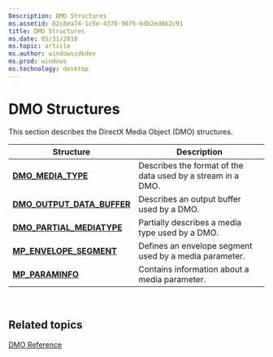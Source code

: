 ```yaml
---
Description: DMO Structures
ms.assetid: 82c8ea74-1c5e-4370-9075-6db2ed6b2c91
title: DMO Structures
ms.date: 05/31/2018
ms.topic: article
ms.author: windowssdkdev
ms.prod: windows
ms.technology: desktop
---
```


# DMO Structures

This section describes the DirectX Media Object (DMO) structures.



| Structure                                                   | Description                                                 |
|-------------------------------------------------------------|-------------------------------------------------------------|
| [**DMO\_MEDIA\_TYPE**](/windows/win32/Mediaobj/ns-mediaobj-_dmomediatype?branch=master)                  | Describes the format of the data used by a stream in a DMO. |
| [**DMO\_OUTPUT\_DATA\_BUFFER**](/windows/win32/Mediaobj/ns-mediaobj-_dmo_output_data_buffer?branch=master) | Describes an output buffer used by a DMO.                   |
| [**DMO\_PARTIAL\_MEDIATYPE**](/windows/win32/Dmoreg/ns-dmoreg-_dmo_partial_mediatype?branch=master)    | Partially describes a media type used by a DMO.             |
| [**MP\_ENVELOPE\_SEGMENT**](/windows/win32/Medparam/ns-medparam-_mp_envelope_segment?branch=master)        | Defines an envelope segment used by a media parameter.      |
| [**MP\_PARAMINFO**](/windows/win32/Medparam/ns-medparam-_mp_paraminfo?branch=master)                       | Contains information about a media parameter.               |



 

## Related topics

<dl> <dt>

[DMO Reference](dmo-reference.md)
</dt> </dl>

 

 



